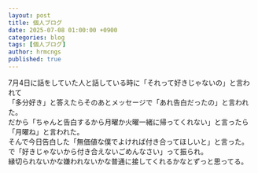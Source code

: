 ```yaml
---
layout: post
title: 個人ブログ
date: 2025-07-08 01:00:00 +0900
categories: blog
tags: [個人ブログ]
author: hrmcngs
published: true
---    
```


7月4日に話をしていた人と話している時に「それって好きじゃないの」と言われて  
「多分好き」と答えたらそのあとメッセージで「あれ告白だったの」と言われた。  
だから「ちゃんと告白するから月曜か火曜一緒に帰ってくれない」と言ったら「月曜ね」と言われた。  
そんで今日告白した「無価値な僕でよければ付き合ってほしいと」と言った。  
で「好きじゃないから付き合えないごめんなさい」って振られ。  
縁切られないかな嫌われないかな普通に接してくれるかなとずっと思ってる。　　
